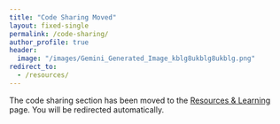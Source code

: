 ```yaml
---
title: "Code Sharing Moved"
layout: fixed-single
permalink: /code-sharing/
author_profile: true
header:
  image: "/images/Gemini_Generated_Image_kblg8ukblg8ukblg.png"
redirect_to: 
  - /resources/
---
```


The code sharing section has been moved to the [Resources & Learning](/resources/) page. You will be redirected automatically.
